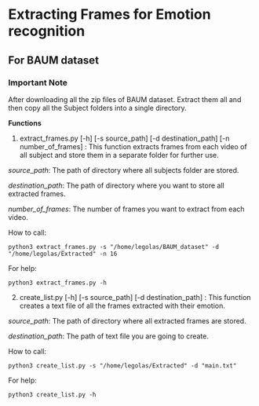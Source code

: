 # Extracting Frames for Emotion recognition
## For BAUM dataset
### Important Note
After downloading all the zip files of BAUM dataset. Extract them all and then copy all the Subject folders into a single directory.

**Functions**
1. extract_frames.py [-h] [-s source_path] [-d destination_path] [-n number_of_frames] :
This function extracts frames from each video of all subject and store them in a separate folder for further use.

*source_path*: The path of directory where all subjects folder are stored.

*destination_path*: The path of directory where you want to store all extracted frames.

*number_of_frames*: The number of frames you want to extract from each video.

How to call:
```
python3 extract_frames.py -s "/home/legolas/BAUM_dataset" -d "/home/legolas/Extracted" -n 16
```
For help:
```
python3 extract_frames.py -h
```
2. create_list.py [-h] [-s source_path] [-d destination_path] :
This function creates a text file of all the frames extracted with their emotion.

*source_path*: The path of directory where all extracted frames are stored.

*destination_path*: The path of text file you are going to create.

How to call:
```
python3 create_list.py -s "/home/legolas/Extracted" -d "main.txt"
```
For help:
```
python3 create_list.py -h
```
